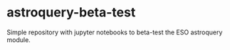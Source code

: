 # astroquery-beta-test
Simple repository with jupyter notebooks to beta-test the ESO astroquery module.

